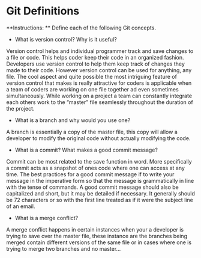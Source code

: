 # Git Definitions

**Instructions: ** Define each of the following Git concepts.

* What is version control?  Why is it useful?

Version control helps and individual programmer track and save changes to a file or code. This helps coder keep their code in an organized fashion. Developers use version control to help them keep track of changes they made to their code. However version control can be used for anything, any file. The cool aspect and quite possible the most intriguing feature of version control that makes is really attractive for coders is applicable when a team of coders are working on one file together ad even sometimes simultaneously.  While working on a project a team can constantly integrate each others work to the “master” file seamlessly throughout the duration of the project.

* What is a branch and why would you use one?

A branch is essentially a copy of the master file, this copy will allow a developer to modify the original code without actually modifying the code.

* What is a commit? What makes a good commit message?

Commit can be most related to the save function in word. More specifically a commit acts as a snapshot of ones code where one can access at any time. The best practices for a good commit message if to write your message in the imperative form so that the message is grammatically in line with the tense of commands. A good commit message should also be capitalized and short, but it may be detailed if necessary. It generally should be 72 characters or so with the first line treated as if it were the subject line of an email.

* What is a merge conflict?

A merge conflict happens in certain instances when your a developer is trying to save over the master file, these instance are the branches being merged contain different versions of the same file or in cases where one is trying to merge two branches and no master...